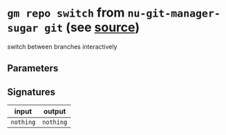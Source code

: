 # `gm repo switch` from `nu-git-manager-sugar git` (see [source](https://github.com/amtoine/nu-git-manager/blob/main/pkgs/nu-git-manager-sugar/nu-git-manager-sugar/git/mod.nu#L246))
switch between branches interactively



## Parameters


## Signatures
| input     | output    |
| --------- | --------- |
| `nothing` | `nothing` |
